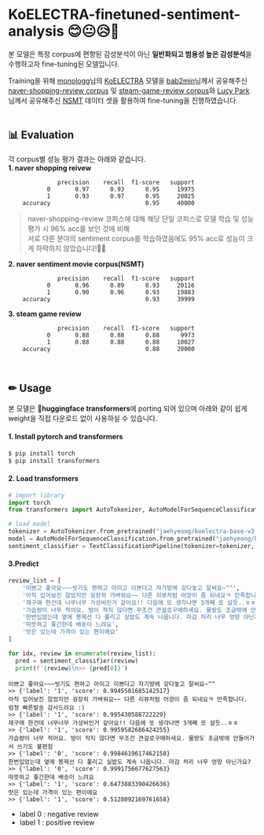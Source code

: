 # KoELECTRA-finetuned-sentiment-analysis 😊😐😥🤬
본 모델은 특정 corpus에 편향된 감성분석이 아닌 **일반화되고 범용성 높은 감성분석**을 수행하고자 fine-tuning된 모델입니다.
<br/>

Training을 위해 [monologg](https://github.com/monologg)님의 [KoELECTRA](https://github.com/monologg/KoELECTRA) 모델을 [bab2min](https://github.com/bab2min)님께서 공유해주신 [naver-shopping-review corpus](https://github.com/bab2min/corpus/blob/master/sentiment/naver_shopping.txt) 및 [steam-game-review corpus](https://github.com/bab2min/corpus/blob/master/sentiment/steam.txt)와 [Lucy Park](https://github.com/e9t)님께서 공유해주신 [NSMT](https://github.com/e9t/nsmc) 데이터 셋을 활용하여 fine-tuning을 진행하였습니다.  
</br>

## 📊 Evaluation
각 corpus별 성능 평가 결과는 아래와 같습니다.  
**1. naver shopping reivew**
```
              precision    recall  f1-score   support
           0       0.97      0.93      0.95     19975
           1       0.93      0.97      0.95     20025
    accuracy                           0.95     40000
```
>naver-shopping-review 코퍼스에 대해 해당 단일 코퍼스로 모델 학습 및 성능 평가 시 96% acc를 보인 것에 비해  
>서로 다른 분야의 sentiment corpus를 학습하였음에도 95% acc로 성능이 크게 하락하지 않았습니다!👏👏

**2. naver sentiment movie corpus(NSMT)**
```
              precision    recall  f1-score   support
           0       0.96      0.89      0.93     20116
           1       0.90      0.96      0.93     19883
    accuracy                           0.93     39999
```
**3. steam game review**
```
              precision    recall  f1-score   support
           0       0.88      0.88      0.88      9973
           1       0.88      0.88      0.88     10027
    accuracy                           0.88     20000
```  
</br>

## ✏ Usage
본 모델은 🤗**huggingface transformers**에 porting 되어 있으며 아래와 같이 쉽게 weight을 직접 다운로드 없이 사용하실 수 있습니다.

#### 1. Install pytorch and transformers
```bash
$ pip install torch
$ pip install transformers
```  


#### 2. Load transformers
```python
# import library
import torch
from transformers import AutoTokenizer, AutoModelForSequenceClassification, TextClassificationPipeline

# load model
tokenizer = AutoTokenizer.from_pretrained("jaehyeong/koelectra-base-v3-finetuned-generalized-sentiment-analysis")
model = AutoModelForSequenceClassification.from_pretrained("jaehyeong/koelectra-base-v3-finetuned-generalized-sentiment-analysis")
sentiment_classifier = TextClassificationPipeline(tokenizer=tokenizer, model=model)
```  


#### 3.Predict
```python
review_list = [
	'이쁘고 좋아요~~~씻기도 편하고 아이고 이쁘다고 자기방에 갖다놓고 잘써요~^^',
	'아직 입어보진 않았지만 굉장히 가벼워요~~ 다른 리뷰처럼 어깡이 좀 되네요ㅋ 만족합니다. 엄청 빠른발송 감사드려요 :)',
	'재구매 한건데 너무너무 가성비인거 같아요!! 다음에 또 생각나면 3개째 또 살듯..ㅎㅎ',
	'가습량이 너무 적어요. 방이 작지 않다면 무조건 큰걸로구매하세요. 물량도 조금밖에 안들어가서 쓰기도 불편함',
	'한번입었는데 옆에 봉제선 다 풀리고 실밥도 계속 나옵니다. 마감 처리 너무 엉망 아닌가요?',
	'따뜻하고 좋긴한데 배송이 느려요',
	'맛은 있는데 가격이 있는 편이에요'
]

for idx, review in enumerate(review_list):
  pred = sentiment_classifier(review)
  print(f'{review}\n>> {pred[0]}')
```
```
이쁘고 좋아요~~~씻기도 편하고 아이고 이쁘다고 자기방에 갖다놓고 잘써요~^^
>> {'label': '1', 'score': 0.9945501685142517}
아직 입어보진 않았지만 굉장히 가벼워요~~ 다른 리뷰처럼 어깡이 좀 되네요ㅋ 만족합니다. 엄청 빠른발송 감사드려요 :)
>> {'label': '1', 'score': 0.995430588722229}
재구매 한건데 너무너무 가성비인거 같아요!! 다음에 또 생각나면 3개째 또 살듯..ㅎㅎ
>> {'label': '1', 'score': 0.9959582686424255}
가습량이 너무 적어요. 방이 작지 않다면 무조건 큰걸로구매하세요. 물량도 조금밖에 안들어가서 쓰기도 불편함
>> {'label': '0', 'score': 0.9984619617462158}
한번입었는데 옆에 봉제선 다 풀리고 실밥도 계속 나옵니다. 마감 처리 너무 엉망 아닌가요?
>> {'label': '0', 'score': 0.9991756677627563}
따뜻하고 좋긴한데 배송이 느려요
>> {'label': '1', 'score': 0.6473883390426636}
맛은 있는데 가격이 있는 편이에요
>> {'label': '1', 'score': 0.5128092169761658}
```
- label 0 : negative review
- label 1 : positive review

